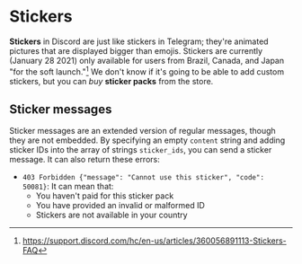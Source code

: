 # Stickers

**Stickers** in Discord are just like stickers in Telegram; they're animated pictures that are displayed bigger than emojis. Stickers are currently (January 28 2021) only available for users from Brazil, Canada, and Japan "for the soft launch."[^1] We don't know if it's going to be able to add custom stickers, but you can *buy* **sticker packs** from the store.

## Sticker messages

Sticker messages are an extended version of regular messages, though they are not embedded. 
By specifying an empty `content` string and adding sticker IDs into the array of strings `sticker_ids`, you can send a sticker message.
It can also return these errors:
- `403 Forbidden {"message": "Cannot use this sticker", "code": 50081}`: It can mean that:
  - You haven't paid for this sticker pack
  - You have provided an invalid or malformed ID
  - Stickers are not available in your country

[^1]: https://support.discord.com/hc/en-us/articles/360056891113-Stickers-FAQ
